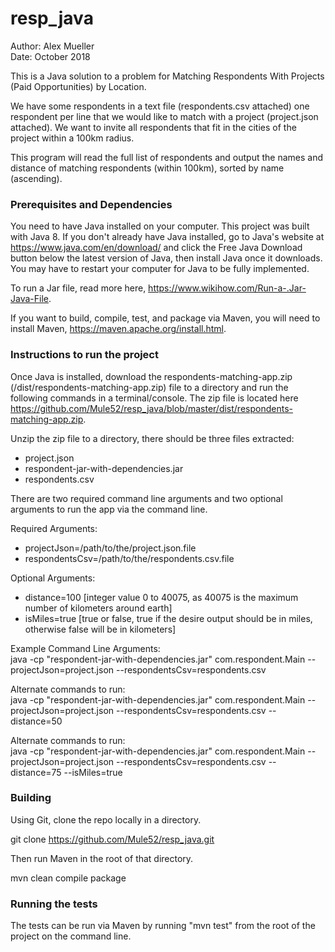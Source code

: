 # resp_java
Author: Alex Mueller  
Date: October 2018

This is a Java solution to a problem for Matching Respondents With Projects (Paid Opportunities) by Location.  
  
We have some respondents in a text file (respondents.csv attached) one respondent per line that we would like to match 
with a project (project.json attached). We want to invite all respondents that fit in the cities of the project within 
a 100km radius.  
  
This program will read the full list of respondents and output the names and distance of
matching respondents (within 100km), sorted by name (ascending).  


### Prerequisites and Dependencies
You need to have Java installed on your computer. This project was built with Java 8. 
If you don't already have Java installed, go to Java's website 
at https://www.java.com/en/download/ and click the Free Java Download button below the latest version of Java, 
then install Java once it downloads. You may have to restart your computer for Java to be fully implemented.
  
To run a Jar file, read more here, https://www.wikihow.com/Run-a-.Jar-Java-File.  
  
If you want to build, compile, test, and package via Maven, you will need to install Maven, 
https://maven.apache.org/install.html. 


### Instructions to run the project
Once Java is installed, download the respondents-matching-app.zip (/dist/respondents-matching-app.zip) file to a 
directory and run the following commands in a terminal/console. The zip file is located here 
https://github.com/Mule52/resp_java/blob/master/dist/respondents-matching-app.zip.   
  
  
Unzip the zip file to a directory, there should be three files extracted:
*  project.json
*  respondent-jar-with-dependencies.jar
*  respondents.csv

There are two required command line arguments and two optional arguments to run the app via the command line.
  
Required Arguments:  
* projectJson=/path/to/the/project.json.file
* respondentsCsv=/path/to/the/respondents.csv.file
  
Optional Arguments:  
* distance=100 [integer value 0 to 40075, as 40075 is the maximum number of kilometers around earth]
* isMiles=true [true or false, true if the desire output should be in miles, otherwise false will be in kilometers]  
  
Example Command Line Arguments:  
java -cp "respondent-jar-with-dependencies.jar" com.respondent.Main 
--projectJson=project.json 
--respondentsCsv=respondents.csv 
  
Alternate commands to run:  
java -cp "respondent-jar-with-dependencies.jar" com.respondent.Main 
--projectJson=project.json 
--respondentsCsv=respondents.csv 
--distance=50 
  
Alternate commands to run:  
java -cp "respondent-jar-with-dependencies.jar" com.respondent.Main 
--projectJson=project.json 
--respondentsCsv=respondents.csv 
--distance=75
--isMiles=true

### Building

Using Git, clone the repo locally in a directory.  

git clone https://github.com/Mule52/resp_java.git  

Then run Maven in the root of that directory.  

mvn clean compile package
<br/>

### Running the tests

The tests can be run via Maven by running "mvn test" from the root of the project on the command line. 
